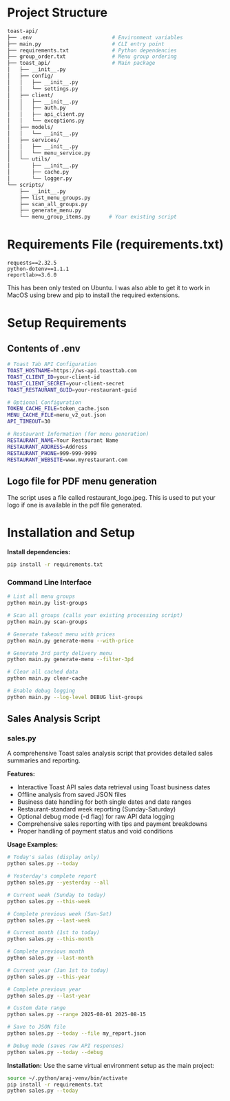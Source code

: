 # Project Structure
```bash
toast-api/
├── .env                          # Environment variables
├── main.py                       # CLI entry point
├── requirements.txt              # Python dependencies
├── group_order.txt               # Menu group ordering
├── toast_api/                    # Main package
│   ├── __init__.py
│   ├── config/
│   │   ├── __init__.py
│   │   └── settings.py
│   ├── client/
│   │   ├── __init__.py
│   │   ├── auth.py
│   │   ├── api_client.py
│   │   └── exceptions.py
│   ├── models/
│   │   └── __init__.py
│   ├── services/
│   │   ├── __init__.py
│   │   └── menu_service.py
│   └── utils/
│       ├── __init__.py
│       ├── cache.py
│       └── logger.py
└── scripts/
    ├── __init__.py
    ├── list_menu_groups.py
    ├── scan_all_groups.py
    ├── generate_menu.py
    └── menu_group_items.py      # Your existing script
```
# Requirements File (requirements.txt)
```
requests==2.32.5
python-dotenv==1.1.1
reportlab>=3.6.0
```
This has been only tested on Ubuntu. I was also able to get it to work in MacOS using brew and pip to install the required extensions.
# Setup Requirements
## Contents of .env
```bash
# Toast Tab API Configuration
TOAST_HOSTNAME=https://ws-api.toasttab.com
TOAST_CLIENT_ID=your-client-id
TOAST_CLIENT_SECRET=your-client-secret
TOAST_RESTAURANT_GUID=your-restaurant-guid

# Optional Configuration
TOKEN_CACHE_FILE=token_cache.json
MENU_CACHE_FILE=menu_v2_out.json
API_TIMEOUT=30

# Restaurant Information (for menu generation)
RESTAURANT_NAME=Your Restaurant Name
RESTAURANT_ADDRESS=Address
RESTAURANT_PHONE=999-999-9999
RESTAURANT_WEBSITE=www.myrestaurant.com
```
## Logo file for PDF menu generation
The script uses a file called restaurant_logo.jpeg. This is used to put your logo if one is available in the pdf file generated.

# Installation and Setup
**Install dependencies:**
   ```bash
   pip install -r requirements.txt
   ```
### Command Line Interface
```bash
# List all menu groups
python main.py list-groups

# Scan all groups (calls your existing processing script)
python main.py scan-groups

# Generate takeout menu with prices
python main.py generate-menu --with-price

# Generate 3rd party delivery menu
python main.py generate-menu --filter-3pd

# Clear all cached data
python main.py clear-cache

# Enable debug logging
python main.py --log-level DEBUG list-groups
```

## Sales Analysis Script

### sales.py
A comprehensive Toast sales analysis script that provides detailed sales summaries and reporting.

**Features:**
- Interactive Toast API sales data retrieval using Toast business dates
- Offline analysis from saved JSON files
- Business date handling for both single dates and date ranges
- Restaurant-standard week reporting (Sunday-Saturday)
- Optional debug mode (-d flag) for raw API data logging
- Comprehensive sales reporting with tips and payment breakdowns
- Proper handling of payment status and void conditions

**Usage Examples:**
```bash
# Today's sales (display only)
python sales.py --today

# Yesterday's complete report
python sales.py --yesterday --all

# Current week (Sunday to today)
python sales.py --this-week

# Complete previous week (Sun-Sat)
python sales.py --last-week

# Current month (1st to today)
python sales.py --this-month

# Complete previous month
python sales.py --last-month

# Current year (Jan 1st to today)
python sales.py --this-year

# Complete previous year
python sales.py --last-year

# Custom date range
python sales.py --range 2025-08-01 2025-08-15

# Save to JSON file
python sales.py --today --file my_report.json

# Debug mode (saves raw API responses)
python sales.py --today --debug
```

**Installation:**
Use the same virtual environment setup as the main project:
```bash
source ~/.python/araj-venv/bin/activate
pip install -r requirements.txt
python sales.py --today
```

